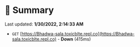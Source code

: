 # 📖 Summary
Last updated: **1/30/2022, 2:14:33 AM**

- `GET` [https://Bhadwa-sala.toxicblte.repl.co](https://Bhadwa-sala.toxicblte.repl.co) - **Down** (415ms)

